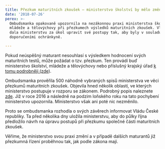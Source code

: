 ```yaml
---
title: Přezkum maturitních zkoušek – ministerstvo školství by mělo změnit svou praxi
date: '2018-07-26'
perex: >-
  Ombudsmanka opakovaně upozornila na nezákonnou praxi ministerstva školství,
  mládeže a tělovýchovy při přezkumech výsledků maturitních zkoušek. Vláda teď
  dala ministerstvu za úkol upravit své postupy tak, aby byly v souladu s
  doporučeními ochránkyně.

---
```





Pokud neúspěšný maturant nesouhlasí s výsledkem hodnocení svých maturitních testů, může požádat o tzv. přezkum. Ten provádí buď ministerstvo školství, mládeže a tělovýchovy nebo příslušný krajský úřad [k tomu podrobněji (zde](https://deti.ochrance.cz/vysledek-maturitni-zkousky/)).



Ombudsmanka prověřila 500 náhodně vybraných spisů ministerstva ve věci přezkumů maturitních zkoušek. Objevila hned několik oblastí, ve kterých ministerstvo postupuje v rozporu se zákonem. Podrobný popis naleznete [zde](https://www.ochrance.cz/aktualne/tiskove-zpravy-2018/ministerstvo-skolstvi-mladeze-a-telovychovy-porusuje-zakon-pri-prezkumech-maturitnich-zk). Již v roce 2016 a následně na podzim loňského roku na tato pochybení ministerstvo upozornila. Ministerstvo však ani poté nic nezměnilo.



Proto se ombudsmanka rozhodla o svých závěrech informovat Vládu České republiky. Ta před několika dny uložila ministerstvu, aby do půlky října předložilo návrh na úpravu postupů při přezkumu společné části maturitních zkoušek.



Věříme, že ministerstvo svou praxi změní a v případě dalších maturantů již přezkumná řízení proběhnou tak, jak podle zákona mají.



